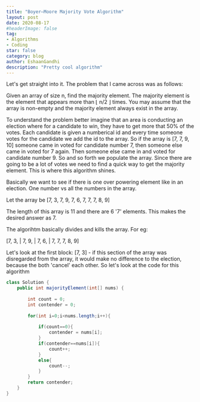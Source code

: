 ```yaml
---
title: "Boyer–Moore Majority Vote Algorithm"
layout: post
date: 2020-08-17
#headerImage: false
tag:
- Algorithms
- Coding
star: false
category: blog
author: EshaanGandhi 
description: "Pretty cool algorithm"
---
```

Let's get straight into it. The problem that I came across was as follows:

Given an array of size n, find the majority element. The majority element is the element that appears more than ⌊ n/2 ⌋ times.
You may assume that the array is non-empty and the majority element always exist in the array.

To understand the problem better imagine that an area is conducting an election where for a candidate to win, they have to get more that 50% of the votes. Each candidate is given a numberical id and every time someone votes for the candidate we add the id to the array. So if the array is [7, 7, 9, 10] someone came in voted for candidate number 7, then someone else came in voted for 7 again. Then someone else came in and voted for candidate number 9. So and so forth we populate the array. Since there are going to be a lot of votes we need to find a quick way to get the majority element. This is where this algorithm shines.

Basically we want to see if there is one over powering element like in an election. One number vs all the numbers in the array.

Let the array be
[7, 3, 7, 9, 7, 6, 7, 7, 7, 8, 9]

The length of this array is 11 and there are 6 '7' elements. This makes the desired answer as 7.

The algorihtm basically divides and kills the array. For eg:

[7, 3, | 7, 9, | 7, 6, | 7, 7, 7, 8, 9]

Let's look at the first block: [7, 3] - if this section of the array was disregarded from the array, it would make no difference to the election, because the both 'cancel' each other. So let's look at the code for this algorithm

~~~java
class Solution {
    public int majorityElement(int[] nums) {
        
        int count = 0;
        int contender = 0;
        
        for(int i=0;i<nums.length;i++){
            
            if(count==0){
                contender = nums[i];
            }
            if(contender==nums[i]){
                count++;
            }
            else{
                count--;
            }
        }
        return contender;
    }
}
~~~
